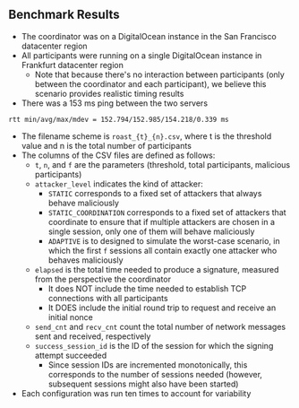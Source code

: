 ## Benchmark Results

- The coordinator was on a DigitalOcean instance in the San Francisco datacenter region
- All participants were running on a single DigitalOcean instance in Frankfurt datacenter region
	- Note that because there's no interaction between participants (only between the coordinator and each participant), we believe this scenario provides realistic timing results
- There was a 153 ms ping between the two servers

```
rtt min/avg/max/mdev = 152.794/152.985/154.218/0.339 ms
```

- The filename scheme is `roast_{t}_{n}.csv`, where t is the threshold value and n is the total number of participants
- The columns of the CSV files are defined as follows:
	- `t`, `n`, and `f` are the parameters (threshold, total participants, malicious participants)
	- `attacker_level` indicates the kind of attacker:
		- `STATIC` corresponds to a fixed set of attackers that always behave maliciously
		- `STATIC_COORDINATION` corresponds to a fixed set of attackers that coordinate to ensure that if multiple attackers are chosen in a single session, only one of them will behave maliciously
		- `ADAPTIVE` is to designed to simulate the worst-case scenario, in which the first `f` sessions all contain exactly one attacker who behaves maliciously
	- `elapsed` is the total time needed to produce a signature, measured from the perspective the coordinator
		- It does NOT include the time needed to establish TCP connections with all participants
		- It DOES include the initial round trip to request and receive an initial nonce
	- `send_cnt` and `recv_cnt` count the total number of network messages sent and received, respectively
	- `success_session_id` is the ID of the session for which the signing attempt succeeded
		- Since session IDs are incremented monotonically, this corresponds to the number of sessions needed (however, subsequent sessions might also have been started)
- Each configuration was run ten times to account for variability
